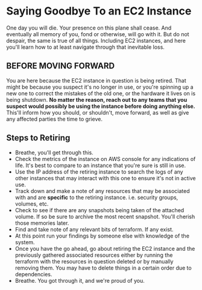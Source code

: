 # Saying Goodbye To an EC2 Instance

One day you will die. Your presence on this plane shall cease. And eventually all memory of you, fond or otherwise, will go with it. But do not despair, the same is true of all things. Including EC2 instances, and here you'll learn how to at least navigate through that inevitable loss.

## **BEFORE MOVING FORWARD**

You are here because the EC2 instance in question is being retired. That might be because you suspect it's no longer in use, or you're spinning up a new one to correct the mistakes of the old one, or the hardware it lives on is being shutdown. **No matter the reason, reach out to any teams that you suspect would possibly be using the instance before doing anything else.** This'll inform how you should, or shouldn't, move forward, as well as give any affected parties the time to grieve.

## Steps to Retiring

- Breathe, you'll get through this.
- Check the metrics of the instance on AWS console for any indications of life. It's best to compare to an instance that you're sure is still in use.
- Use the IP address of the retiring instance to search the logs of any other instances that may interact with this one to ensure it's not in active use.
- Track down and make a note of any resources that may be associated with and are **specific** to the retiring instance. i.e. security groups, volumes, etc.
- Check to see if there are any snapshots being taken of the attached volume. If so be sure to archive the most recent snapshot. You'll cherish those memories later.
- Find and take note of any relevant bits of terraform. If any exist.
- At this point run your findings by someone else with knowledge of the system.
- Once you have the go ahead, go about retiring the EC2 instance and the previously gathered associated resources either by running the terraform with the resources in question deleted or by manually removing them. You may have to delete things in a certain order due to dependencies.
- Breathe. You got through it, and we're proud of you.
